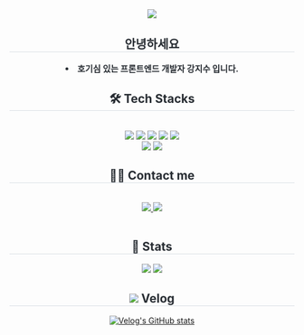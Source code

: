 <div align= "center">
  <img src="https://capsule-render.vercel.app/api?type=waving&color=gradient&height=180&text=Jisu's%20Github&animation=twinkling&fontColor=000000&fontSize=60" />
</div>

<div align= "center"> 
  <h2 style="border-bottom: 1px solid #d8dee4; color: #282d33;"> 안녕하세요 </h2>  
  <div style="font-weight: 700; font-size: 15px; text-align: center; color: #282d33;"> 
    <li> 호기심 있는 프론트엔드 개발자 강지수 입니다. 
  </div> 
</div>

<div align= "center">
  <h2 style="border-bottom: 1px solid #d8dee4; color: #282d33;"> 🛠️ Tech Stacks </h2> <br> 
  <div style="margin: 0 auto; text-align: center;" align= "center"> <img src="https://img.shields.io/badge/HTML5-E34F26?style=for-the-badge&logo=HTML5&logoColor=white">
    <img src="https://img.shields.io/badge/CSS3-1572B6?style=for-the-badge&logo=CSS3&logoColor=white">
    <img src="https://img.shields.io/badge/Javascript-F7DF1E?style=for-the-badge&logo=Javascript&logoColor=white">
    <img src="https://img.shields.io/badge/React-61DAFB?style=for-the-badge&logo=React&logoColor=white">
    <img src="https://img.shields.io/badge/tailwindcss-#06B6D4?style=for-the-badge&logo=tailwindcss&logoColor=white">
    <br/>
    <img src="https://img.shields.io/badge/Git-F05032?style=for-the-badge&logo=Git&logoColor=white">
    <img src="https://img.shields.io/badge/Github-181717?style=for-the-badge&logo=Github&logoColor=white">
  </div>
</div>

<div align= "center">
  <h2 style="border-bottom: 1px solid #d8dee4; color: #282d33;"> 🧑‍💻 Contact me </h2> <br> 
  <div align= "center"> 
    <a href=https://velog.io/@wltn7star/posts> <img src="https://img.shields.io/badge/Velog-20C997?style=for-the-badge&logo=Velog&logoColor=white&link=https://velog.io/@wltn7star/posts"> </a>
<!--     <a href=https://velog.io/@wltn7star/posts> <img src="https://img.shields.io/badge/Notion-000000?style=for-the-badge&logo=Notion&logoColor=white&link=https://velog.io/@wltn7star/posts"> </a> -->
    <a href=mailto:wltn7star@gmail.com> <img src="https://img.shields.io/badge/Gmail-EA4335?style=for-the-badge&logo=Gmail&logoColor=white&link=mailto:wltn7star@gmail.com"> </a>
  </div><br> 
  <div align= "center">  </div> 
</div>

<div align= "center"> 
  <h2 style="border-bottom: 1px solid #d8dee4; color: #282d33;"> 🏅 Stats </h2> 
      <img  src="https://github-readme-stats.vercel.app/api?username=K-jisu&show_icons=true&theme=radical"/>
      <img  src="https://github-readme-stats.vercel.app/api/top-langs/?username=K-jisu&layout=donut-vertical"/>
<!--     <div align="right">
  [![Top Langs](https://github-readme-stats.vercel.app/api/top-langs/?username=K-jisu&layout=donut-vertical)](https://github.com/anuraghazra/github-readme-stats)
    </div>   -->
</div>

<div align = "center">
  <h2 style="border-bottom: 1px solid #d8dee4; color: #282d33;"><img src="https://img.shields.io/badge/Velog-20C997?style=for-the-badge&logo=Velog&logoColor=white"> Velog </h2>  
  
  [![Velog's GitHub stats](https://velog-readme-stats.vercel.app/api/list?name=wltn7star)](https://velog.io/@wltn7star)
  
</div>
    
